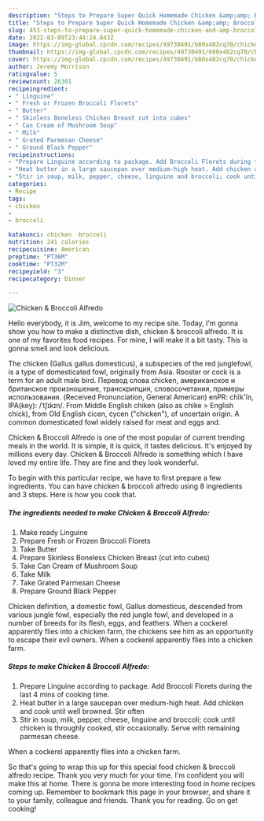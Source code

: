 ```yaml
---
description: "Steps to Prepare Super Quick Homemade Chicken &amp;amp; Broccoli Alfredo"
title: "Steps to Prepare Super Quick Homemade Chicken &amp;amp; Broccoli Alfredo"
slug: 453-steps-to-prepare-super-quick-homemade-chicken-and-amp-broccoli-alfredo
date: 2022-03-09T23:44:24.643Z
image: https://img-global.cpcdn.com/recipes/49730491/680x482cq70/chicken-broccoli-alfredo-recipe-main-photo.jpg
thumbnail: https://img-global.cpcdn.com/recipes/49730491/680x482cq70/chicken-broccoli-alfredo-recipe-main-photo.jpg
cover: https://img-global.cpcdn.com/recipes/49730491/680x482cq70/chicken-broccoli-alfredo-recipe-main-photo.jpg
author: Jeremy Morrison
ratingvalue: 5
reviewcount: 26301
recipeingredient:
- " Linguine"
- " Fresh or Frozen Broccoli Florets"
- " Butter"
- " Skinless Boneless Chicken Breast cut into cubes"
- " Can Cream of Mushroom Soup"
- " Milk"
- " Grated Parmesan Cheese"
- " Ground Black Pepper"
recipeinstructions:
- "Prepare Linguine according to package. Add Broccoli Florets during the last 4 mins of cooking time."
- "Heat butter in a large saucepan over medium-high heat. Add chicken and cook until well browned. Stir often"
- "Stir in soup, milk, pepper, cheese, linguine and broccoli; cook until chicken is throughly cooked, stir occasionally. Serve with remaining parmesan cheese."
categories:
- Recipe
tags:
- chicken
- 
- broccoli

katakunci: chicken  broccoli 
nutrition: 241 calories
recipecuisine: American
preptime: "PT36M"
cooktime: "PT32M"
recipeyield: "3"
recipecategory: Dinner

---
```



![Chicken &amp; Broccoli Alfredo](https://img-global.cpcdn.com/recipes/49730491/680x482cq70/chicken-broccoli-alfredo-recipe-main-photo.jpg)

Hello everybody, it is Jim, welcome to my recipe site. Today, I'm gonna show you how to make a distinctive dish, chicken &amp; broccoli alfredo. It is one of my favorites food recipes. For mine, I will make it a bit tasty. This is gonna smell and look delicious.

The chicken (Gallus gallus domesticus), a subspecies of the red junglefowl, is a type of domesticated fowl, originally from Asia. Rooster or cock is a term for an adult male bird. Перевод слова chicken, американское и британское произношение, транскрипция, словосочетания, примеры использования. (Received Pronunciation, General American) enPR: chĭk&#39;ĭn, IPA(key): /ˈtʃɪkɪn/. From Middle English chiken (also as chike &gt; English chick), from Old English ċicen, ċycen (&#34;chicken&#34;), of uncertain origin. A common domesticated fowl widely raised for meat and eggs and.

Chicken &amp; Broccoli Alfredo is one of the most popular of current trending meals in the world. It is simple, it is quick, it tastes delicious. It's enjoyed by millions every day. Chicken &amp; Broccoli Alfredo is something which I have loved my entire life. They are fine and they look wonderful.


To begin with this particular recipe, we have to first prepare a few ingredients. You can have chicken &amp; broccoli alfredo using 8 ingredients and 3 steps. Here is how you cook that.

<!--inarticleads1-->

##### The ingredients needed to make Chicken &amp; Broccoli Alfredo:

1. Make ready  Linguine
1. Prepare  Fresh or Frozen Broccoli Florets
1. Take  Butter
1. Prepare  Skinless Boneless Chicken Breast (cut into cubes)
1. Take  Can Cream of Mushroom Soup
1. Take  Milk
1. Take  Grated Parmesan Cheese
1. Prepare  Ground Black Pepper


Chicken definition, a domestic fowl, Gallus domesticus, descended from various jungle fowl, especially the red jungle fowl, and developed in a number of breeds for its flesh, eggs, and feathers. When a cockerel apparently flies into a chicken farm, the chickens see him as an opportunity to escape their evil owners. When a cockerel apparently flies into a chicken farm. 

<!--inarticleads2-->

##### Steps to make Chicken &amp; Broccoli Alfredo:

1. Prepare Linguine according to package. Add Broccoli Florets during the last 4 mins of cooking time.
1. Heat butter in a large saucepan over medium-high heat. Add chicken and cook until well browned. Stir often
1. Stir in soup, milk, pepper, cheese, linguine and broccoli; cook until chicken is throughly cooked, stir occasionally. Serve with remaining parmesan cheese.


When a cockerel apparently flies into a chicken farm. 

So that's going to wrap this up for this special food chicken &amp; broccoli alfredo recipe. Thank you very much for your time. I'm confident you will make this at home. There is gonna be more interesting food in home recipes coming up. Remember to bookmark this page in your browser, and share it to your family, colleague and friends. Thank you for reading. Go on get cooking!
